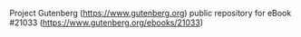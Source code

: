 Project Gutenberg (https://www.gutenberg.org) public repository for eBook #21033 (https://www.gutenberg.org/ebooks/21033)
